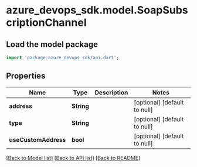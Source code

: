 # azure_devops_sdk.model.SoapSubscriptionChannel

## Load the model package
```dart
import 'package:azure_devops_sdk/api.dart';
```

## Properties
Name | Type | Description | Notes
------------ | ------------- | ------------- | -------------
**address** | **String** |  | [optional] [default to null]
**type** | **String** |  | [optional] [default to null]
**useCustomAddress** | **bool** |  | [optional] [default to null]

[[Back to Model list]](../README.md#documentation-for-models) [[Back to API list]](../README.md#documentation-for-api-endpoints) [[Back to README]](../README.md)


